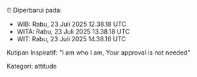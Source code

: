 ⏰ Diperbarui pada:
- WIB: Rabu, 23 Juli 2025 12.38.18 UTC
- WITA: Rabu, 23 Juli 2025 13.38.18 UTC
- WIT: Rabu, 23 Juli 2025 14.38.18 UTC

Kutipan Inspiratif:
"I am who I am, Your approval is not needed"


Kategori: attitude

